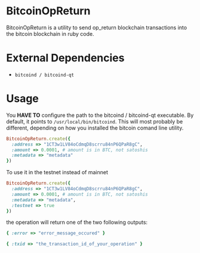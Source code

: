 # BitcoinOpReturn

BitcoinOpReturn is a utility to send op_return blockchain transactions into the bitcoin blockchain in ruby code.

# External Dependencies

* `bitcoind / bitcoind-qt`

# Usage

You **HAVE TO** configure the path to the bitcoind / bitcoind-qt executable. By default, it points to `/usr/local/bin/bitcoind`. This will most probably be different, depending on how you installed the bitcoin comand line utility.

~~~ruby
BitcoinOpReturn.create({
  :address => "1CT3w1LV84oCdmqD8scrru84nP6QPaR8gC", 
  :amount => 0.0001, # amount is in BTC, not satoshis
  :metadata => "metadata"
})
~~~

To use it in the testnet instead of mainnet

~~~ruby
BitcoinOpReturn.create({
  :address => "1CT3w1LV84oCdmqD8scrru84nP6QPaR8gC", 
  :amount => 0.0001, # amount is in BTC, not satoshis
  :metadata => "metadata",
  :testnet => true
})
~~~

the operation will return one of the two following outputs:

~~~ruby
{ :error => "error_message_occured" }
~~~

~~~ruby
{ :txid => "the_transaction_id_of_your_operation" }
~~~